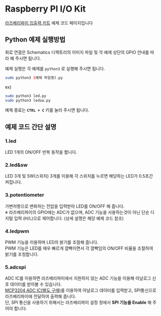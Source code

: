 # Raspberry PI I/O Kit  

[라즈베리파이 입출력 키트](https://www.eleparts.co.kr/EPXDTWPM) 예제 코드 페이지입니다  

## Python 예제 실행방법  

회로 연결은 Schematics 디렉토리의 이미지 파일 및 각 예제 상단의 GPIO 안내를 따라 해 주시면 됩니다.  

예제 실행은 각 예제를 `python3` 로 실행해 주시면 됩니다.

```bash
sudo python3 (예제 파일명).py
```

ex)

```bash
sudo python3 led.py
sudo python3 ledsw.py
```

예제 종료는 **`CTRL + C`** 키를 눌러 주시면 됩니다.

## 예제 코드 간단 설명  

### 1.led  

LED 1개의 ON/OFF 반복 동작을 합니다.  

### 2.led&sw  

LED 3개 및 SW(스위치) 3개를 이용해 각 스위치를 누르면 해당하는 LED가 0.5초간 켜집니다.  

### 3.potentiometer  

가변저항으로 변화하는 전압을 입력받아 LED를 ON/OFF 해 줍니다.  
※ 라즈베리파이의 GPIO에는 ADC가 없으며, ADC 기능을 사용하는것이 아닌 단순 디지털 입력 (H/L)으로 제어합니다. (상세 설명은 해당 예제 코드 참조)  

### 4.ledpwm  
  
PWM 기능을 이용하며 LED의 밝기를 조절해 줍니다.  
PWM 기능은 LED를 매우 빠르게 깜빡이면서 각 깜빡임의 ON/OFF 비율을 조절하여 밝기를 조정합니다.  

### 5.adcspi  
  
ADC IC를 이용하면 라즈베리파이에서 지원하지 않는 ADC 기능을 이용해 아날로그 신호 데이터를 받아볼 수 있습니다.  
[MCP3204 ADC IC(별도 구매)](https://www.eleparts.co.kr/EPX3AHC4)를 이용하여 아날로그 데이터를 입력받고, SPI통신으로 라즈베리파이에 전달하여 출력해 줍니다.  
단, SPI 통신을 사용하기 위해서는 라즈베리파이 설정 창에서 **SPI 기능을 Enable** 해 주어야 합니다.  
  